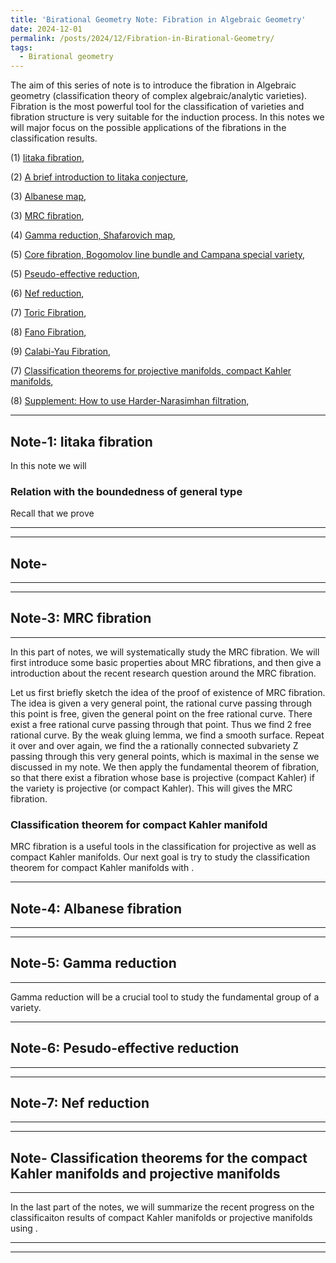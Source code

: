 ```yaml
---
title: 'Birational Geometry Note: Fibration in Algebraic Geometry'
date: 2024-12-01
permalink: /posts/2024/12/Fibration-in-Birational-Geometry/
tags:
  - Birational geometry
---
```


The aim of this series of note is to introduce the fibration in Algebraic geometry (classification theory of complex algebraic/analytic varieties). Fibration is the most powerful tool for the classification of varieties and fibration structure is very suitable for the induction process. In this notes we will major focus on the possible applications of the fibrations in the classification results.


(1) [Iitaka fibration](),

(2) [A brief introduction to Iitaka conjecture](),

(3) [Albanese map](),

(3) [MRC fibration](), 

(4) [Gamma reduction, Shafarovich map](),

(5) [Core fibration, Bogomolov line bundle and Campana special variety](),

(5) [Pseudo-effective reduction](),

(6) [Nef reduction](),

(7) [Toric Fibration](),

(8) [Fano Fibration](),

(9) [Calabi-Yau Fibration](),

(7) [Classification theorems for projective manifolds, compact Kahler manifolds](),

(8) [Supplement: How to use Harder-Narasimhan filtration](),



---
## Note-1: Iitaka fibration

In this note we will

### Relation with the boundedness of general type
Recall that we prove 


---

---
## Note- 
---


---
## Note-3: MRC fibration
---

In this part of notes, we will systematically study the MRC fibration. We will first introduce some basic properties about MRC fibrations, and then give a introduction about the recent research question around the MRC fibration.

Let us first briefly sketch the idea of the proof of existence of MRC fibration. The idea is given a very general point, the rational curve passing through this point is free, given the general point on the free rational curve. There exist a free rational curve passing through that point. Thus we find 2 free rational curve. By the weak gluing lemma, we find a smooth surface. Repeat it over and over again, we find the a rationally connected subvariety Z passing through this very general points, which is maximal in the sense we discussed in my note. We then apply the fundamental theorem of fibration, so that there exist a fibration whose base is projective (compact Kahler) if the variety is projective (or compact Kahler). This will gives the MRC fibration.


### Classification theorem for compact Kahler manifold

MRC fibration is a useful tools in the classification for projective as well as compact Kahler manifolds. Our next goal is try to study the classification theorem for compact Kahler manifolds with .


----
## Note-4: Albanese fibration
---



---
## Note-5: Gamma reduction
---

Gamma reduction will be a crucial tool to study the fundamental group of a variety. 


---
## Note-6: Pesudo-effective reduction
---


---
## Note-7: Nef reduction
---



---
## Note- Classification theorems for the compact Kahler manifolds and projective manifolds
---

In the last part of the notes, we will summarize the recent progress on the classificaiton results of compact Kahler manifolds or projective manifolds using .


---

---